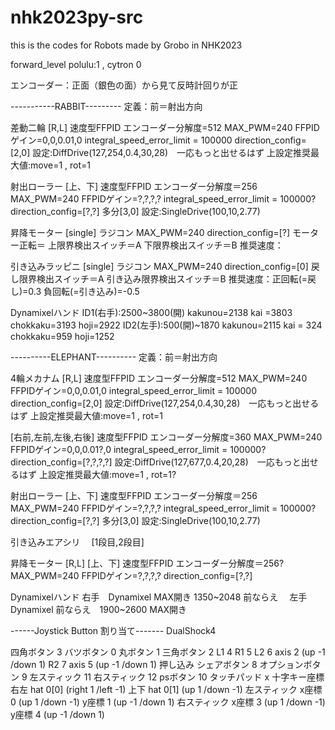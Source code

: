 # nhk2023py-src

this is the codes for Robots made by Grobo in NHK2023

forward_level
 polulu:1 , cytron 0

エンコーダー：正面（銀色の面）から見て反時計回りが正

-----------RABBIT---------
定義：前＝射出方向

差動二輪
 [R,L]
 速度型FFPID
 エンコーダー分解度=512
 MAX_PWM=240
 FFPIDゲイン=0,0,0.01,0
 integral_speed_error_limit = 100000
 direction_config=[2,0]
 設定:DiffDrive(127,254,0.4,30,28)　一応もっと出せるはず
 上設定推奨最大値:move=1 , rot=1

射出ローラー
 [上、下]
 速度型FFPID
 エンコーダー分解度＝256
 MAX_PWM=240
 FFPIDゲイン=?,?,?,?
 integral_speed_error_limit = 100000?
 direction_config=[?,?]  多分[3,0]
 設定:SingleDrive(100,10,2.77)

昇降モーター
 [single]
 ラジコン
 MAX_PWM=240
 direction_config=[?]
 モーター正転＝
 上限界検出スイッチ＝A
 下限界検出スイッチ＝B
 推奨速度：
 
引き込みラッピニ
 [single]
 ラジコン
 MAX_PWM=240
 direction_config=[0]
 戻し限界検出スイッチ＝A
 引き込み限界検出スイッチ＝B
 推奨速度：正回転(=戻し)=0.3
           負回転(=引き込み)=-0.5

Dynamixelハンド
  ID1(右手):2500~3800(開) kakunou=2138  kai =3803 chokkaku=3193   hoji=2922
  ID2(左手):500(開)~1870  kakunou=2115  kai = 324 chokkaku=959  hoji=1252

----------ELEPHANT----------
定義：前＝射出方向

4輪メカナム
[R,L]
 速度型FFPID
 エンコーダー分解度=512
 MAX_PWM=240
 FFPIDゲイン=0,0,0.01,0
 integral_speed_error_limit = 100000
 direction_config=[2,0]
 設定:DiffDrive(127,254,0.4,30,28)　一応もっと出せるはず
 上設定推奨最大値:move=1 , rot=1

 [右前,左前,左後,右後]
 速度型FFPID
 エンコーダー分解度=360
 MAX_PWM=240
 FFPIDゲイン=0,0,0.01?,0
 integral_speed_error_limit = 100000?
 direction_config=[?,?,?,?]
 設定:DiffDrive(127,677,0.4,20,28)　一応もっと出せるはず
 上設定推奨最大値:move=1 , rot=1?

射出ローラー
 [上、下]
 速度型FFPID
 エンコーダー分解度＝256
 MAX_PWM=240
 FFPIDゲイン=?,?,?,?
 integral_speed_error_limit = 100000?
 direction_config=[?,?]  多分[3,0]
 設定:SingleDrive(100,10,2.77)

引き込みエアシリ
　[1段目,2段目]


昇降モーター
 [R,L]
 [上、下]
 速度型FFPID
 エンコーダー分解度＝256?
 MAX_PWM=240
 FFPIDゲイン=?,?,?,?
 direction_config=[?,?]  

Dynamixelハンド
  右手　Dynamixel MAX開き 1350~2048 前ならえ
　左手　Dynamixel 前ならえ　1900~2600 MAX開き



------Joystick Button 割り当て-------
DualShock4

四角ボタン 3
バツボタン 0
丸ボタン 1
三角ボタン 2
L1 4
R1 5
L2 6
  axis 2 (up -1 /down 1)
R2 7 
  axis 5 (up -1 /down 1)
押し込み
シェアボタン 8
オプションボタン 9
左スティック 11
右スティック 12
psボタン 10
タッチパッド x
十字キー座標 
  右左 hat 0[0] (right 1 /left -1)
  上下 hat 0[1] (up 1 /down -1)
左スティック
  x座標 0 (up 1 /down -1)
  y座標 1 (up -1 /down 1)
右スティック
  x座標 3 (up 1 /down -1)
  y座標 4 (up -1 /down 1)